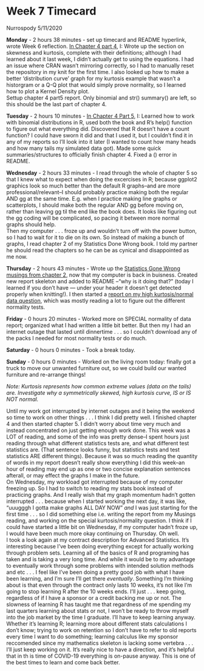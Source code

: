 Week 7 Timecard
================
Nurrospody
5/11/2020

**Monday** - 2 hours 38 minutes - set up timecard and README hyperlink,
wrote Week 6 reflection. [In Chapter 4
part 4](https://github.com/Nurrospody/SOURCE-Statistics-ILC/blob/master/Chapter%20Reports/CH4-part4.md),
I: Wrote up the section on skewness and kurtosis, complete with their
definitions; although I had learned about it last week, I didn’t
actually get to using the equations. I had an issue where CRAN wasn’t
mirroring correctly, so I had to manually reset the repository in my
knit for the first time. I also looked up how to make a better
‘distribution curve’ graph for my kurtosis example that wasn’t a
historgram or a Q-Q plot that would simply prove normality, so I learned
how to plot a Kernel Density plot.  
Settup chapter 4 part5 report. Only binomial and str() summary() are
left, so this should be the last part of chapter 4.

**Tuesday** - 2 hours 10 minutes - [In Chapter 4
Part 5](https://github.com/Nurrospody/SOURCE-Statistics-ILC/blob/master/Chapter%20Reports/CH4-part5.md),
I: Learned how to work with binomial distributions in R, used both the
book and R’s help() function to figure out what everything did.
Discovered that R doesn’t have a count function? I could have sworn it
did and that I used it, but I couldn’t find it in any of my reports so
I’ll look into it later (I wanted to count how many heads and how many
tails my simulated data got). Made some quick summaries/structures to
officially finish chapter 4. Fixed a () error in README.

**Wednesday** - 2 hours 33 minutes - I read through the whole of chapter
5 so that I knew what to expect when doing the excercises in R; because
ggplot2 graphics look so much better than the default R graphs–and are
more professional/relevant–I should probably practice making both the
regular AND gg at the same time. E.g. when I practice making line graphs
or scatterplots, I should make both the regular AND gg before moving on,
rather than leaving gg til the end like the book does. It looks like
figuring out the gg coding will be complicated, so pacing it between
more normal graphs should help.  
Then my computer . . . froze up and wouldn’t turn off with the power
button, so I had to wait for it to die on its own. So instead of making
a bunch of graphs, I read chapter 2 of my Statistics Done Wrong book. I
told my partner he should read the chapters so he can be as cynical and
disappointed as me now.

**Thursday** - 2 hours 43 minutes - Wrote up the [Statistics Gone Wrong
musings from
chapter 2](https://github.com/Nurrospody/SOURCE-Statistics-ILC/blob/master/Statistics%20Done%20Wrong%20Musings/CH2.md),
now that my computer is back in buisness. Created new report skeleton
and added to README –“why is it doing that?” (today I learned if you
don’t have — under your header it doesn’t get detected properly when
knitting\!). I then started a [report on my high kurtosis/normal data
question](https://github.com/Nurrospody/SOURCE-Statistics-ILC/blob/master/Chapter%20Reports/SPECIALCH4.md),
which was mostly reading a lot to figure out the different normality
tests.

**Friday** - 0 hours 20 minutes - Worked more on SPECIAL normality of
data report; organized what I had written a little bit better. But then
my I had an internet outage that lasted until dinnertime . . . so I
couldn’t download any of the packs I needed for most normality tests or
do much.

**Saturday** - 0 hours 0 minutes - Took a break today.

**Sunday** - 0 hours 0 minutes - Worked on the living room today:
finally got a truck to move our unwanted furniture out, so we could
build our wanted furniture and re-arrange things\!

*Note: Kurtosis represents how common extreme values (data on the tails)
are. Investigate why a symmetrically skewed, high kurtosis curve, IS or
IS NOT normal.*

Until my work got interrupted by internet outages and it being the
weekend so time to work on other things . . . I think I did pretty well.
I finished chapter 4 and then started chapter 5. I didn’t worry about
time very much and instead concentrated on just getting enough work
done. This week was a LOT of reading, and some of the info was pretty
dense–I spent hours just reading through what different statistics tests
are, and what different test statistics are. (That sentence looks funny,
but statistics tests and test statistics ARE different things). Because
it was so much reading the quantity of words in my report doesn’t really
show everything I did this week–an hour of reading may end up as one or
two concise explanation sentences afterall, or may effect the graphs I
make in the future.  
On Wednesday, my workload got interrupted because of my computer
freezing up. So I had to switch to reading my stats book instead of
practicing graphs. And I really wish that my graph momentum hadn’t
gotten interrupted . . . because when I started working the next day, it
was like, “uuugggh I gotta make graphs ALL DAY NOW” *and* I was just
starting for the first time . . . so I did something else i.e. writing
the report from my Musings reading, and working on the special
kurtosis/normality question. I think if I could have started a little
bit on Wednesday, if my computer hadn’t froze up, I would have been much
more okay continuing on Thursday. Oh well.  
I took a look again at my contract description for Advanced Statistics.
It’s interesting because I’ve been doing everything except for actually
working through problem sets. Learning all of the basics of R and
programing has taken and is taking a very long time. And while it would
be to my advantage to eventually work through some problems with
intended solution methods and etc . . . I feel like I’ve been doing a
pretty good job with what I have been learning, and I’m sure I’ll get
there *eventually*. Something I’m thinking about is that even through
the contract only lasts 10 weeks, it’s not like I’m going to stop
learning R after the 10 weeks ends. I’ll just . . . keep going,
regardless of if I have a sponsor or a credit backing me up or not. The
slowness of learning R has taught me that regardness of me spending my
last quarters learning about stats or not, I won’t be ready to throw
myself into the job market by the time I graduate. I’ll have to keep
learning anyway. Whether it’s learning R; learning more about different
stats calculations I don’t know; trying to work on retention so I don’t
have to refer to old reports every time I want to do something; learning
calculus like my sponsor reccomended since my mathematics skeleton is
lacking some vertebra . . . I’ll just keep working on it. It’s really
nice to have a direction, and it’s helpful that in th is time of
COVID-19 everything is on-pause anyway. This is one of the best times to
learn and come back better.
